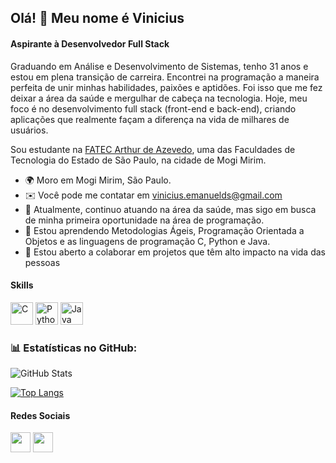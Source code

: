 ## Olá! 👋 Meu nome é Vinicius

#### Aspirante à Desenvolvedor Full Stack

Graduando em Análise e Desenvolvimento de Sistemas, tenho 31 anos e estou em plena transição de carreira. Encontrei na programação a maneira perfeita de unir minhas habilidades, paixões e aptidões. Foi isso que me fez deixar a área da saúde e mergulhar de cabeça na tecnologia. Hoje, meu foco é no desenvolvimento full stack (front-end e back-end), criando aplicações que realmente façam a diferença na vida de milhares de usuários.

Sou estudante na [FATEC Arthur de Azevedo](https://fatecmm.cps.sp.gov.br/), uma das Faculdades de Tecnologia do Estado de São Paulo, na cidade de Mogi Mirim.

* 🌍  Moro em Mogi Mirim, São Paulo.
* ✉️  Você pode me contatar em [vinicius.emanuelds@gmail.com](mailto:vinicius.emanuelds@gmail.com)
* 🚀  Atualmente, continuo atuando na área da saúde, mas sigo em busca de minha primeira oportunidade na área de programação.
* 🧠  Estou aprendendo Metodologias Ágeis, Programação Orientada a Objetos e as linguagens de programação C, Python e Java.
* 🤝  Estou aberto a colaborar em projetos que têm alto impacto na vida das pessoas

#### Skills

<p align="left">
<a href="https://docs.microsoft.com/en-us/cpp/?view=msvc-170" target="_blank" rel="noreferrer"><img src="https://raw.githubusercontent.com/danielcranney/readme-generator/main/public/icons/skills/c-colored.svg" width="36" height="36" alt="C" /></a>
<a href="https://www.python.org/" target="_blank" rel="noreferrer"><img src="https://raw.githubusercontent.com/danielcranney/readme-generator/main/public/icons/skills/python-colored.svg" width="36" height="36" alt="Python" /></a>
<a href="https://www.java.com/pt-BR/" target="_blank" rel="noreferrer"><img src="https://raw.githubusercontent.com/jmnote/z-icons/master/svg/java.svg" width="36" height="36" alt="Java" /></a>
</p>

### 📊 Estatísticas no GitHub:
![GitHub Stats](https://github-readme-stats.vercel.app/api?username=vinicius-emanuelds&theme=transparent&bg_color=000&border_color=30A3DC&show_icons=true&icon_color=30A3DC&title_color=E94D5F&text_color=FFF)
</div>

[![Top Langs](https://github-readme-stats.vercel.app/api/top-langs/?username=vinicius-emanuelds&layout=compact&title_color=fff&text_color=f8f8f2&hide=java&bg_color=171c24)](https://github.com/gui-loko)

#### Redes Sociais

<p align="left">
<a href="https://github.com/vinicius-emanuelds" target="_blank" rel="noreferrer"><img src="https://raw.githubusercontent.com/danielcranney/readme-generator/main/public/icons/socials/github-dark.svg" width="32" height="32" /></a>
<a href="https://www.linkedin.com/in/viniciusesilva/" target="_blank" rel="noreferrer"><img src="https://raw.githubusercontent.com/danielcranney/readme-generator/main/public/icons/socials/linkedin.svg" width="32" height="32" /></a>
</p>
